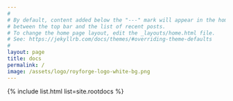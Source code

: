 ```yaml
---
#
# By default, content added below the "---" mark will appear in the home page
# between the top bar and the list of recent posts.
# To change the home page layout, edit the _layouts/home.html file.
# See: https://jekyllrb.com/docs/themes/#overriding-theme-defaults
#
layout: page
title: docs
permalink: /
image: /assets/logo/royforge-logo-white-bg.png
---
```


{% include list.html list=site.rootdocs %} 
